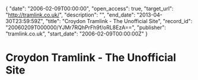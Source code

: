 {
  "date": "2006-02-09T00:00:00", 
  "open_access": true, 
  "target_url": "http://tramlink.co.uk/", 
  "description": "", 
  "end_date": "2013-04-30T23:59:59Z", 
  "title": "Croydon Tramlink - The Unofficial Site", 
  "record_id": "20060209T000000/YJMr7RQhPrFh9f/oRL8EzA==", 
  "publisher": "tramlink.co.uk", 
  "start_date": "2006-02-09T00:00:00Z"
}

# Croydon Tramlink - The Unofficial Site

